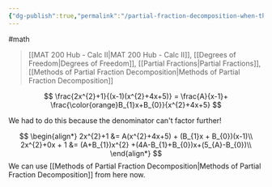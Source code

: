 ```yaml
---
{"dg-publish":true,"permalink":"/partial-fraction-decomposition-when-the-denominator-can-t-factor/","dgHomeLink":true,"dgPassFrontmatter":false,"dgShowLocalGraph":true}
---
```


#math 
> [[MAT 200 Hub - Calc II|MAT 200 Hub - Calc II]], [[Degrees of Freedom|Degrees of Freedom]], [[Partial Fractions|Partial Fractions]], [[Methods of Partial Fraction Decomposition|Methods of Partial Fraction Decomposition]]

$$
\frac{2x^{2}+1}{(x-1)(x^{2}+4x+5)} = \frac{A}{x-1}+ \frac{\color{orange}B_{1}x+B_{0}}{x^{2}+4x+5}
$$

We had to do this because the denominator can't factor further!

$$
\begin{align*}
2x^{2}+1 &= A(x^{2}+4x+5) + (B_{1}x + B_{0})(x-1)\\
2x^{2}+0x + 1 &= (A+B_{1})x^{2} +(4A-B_{1}+B_{0})x+(5_{A}-B_{0})\\
\end{align*}
$$
We can use [[Methods of Partial Fraction Decomposition|Methods of Partial Fraction Decomposition]] from here now.